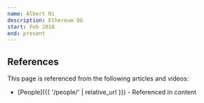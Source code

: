 ```yaml
---
name: Albert Ni
description: Ethereum OG
start: Feb 2018
end: present
---
```


## References

This page is referenced from the following articles and videos:

- [People]({{ '/people/' | relative_url }}) - Referenced in content